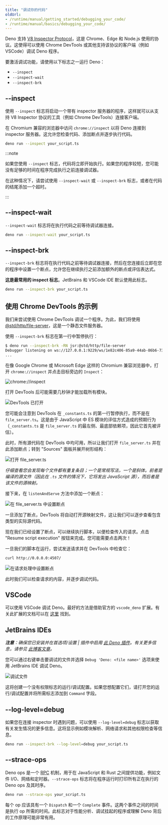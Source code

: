 ```yaml
---
title: "调试你的代码"
oldUrl:
- /runtime/manual/getting_started/debugging_your_code/
- /runtime/manual/basics/debugging_your_code/
---
```


Deno 支持 [V8 Inspector Protocol](https://v8.dev/docs/inspector)，这是 Chrome、Edge 和 Node.js 使用的协议。这使得可以使用 Chrome DevTools 或其他支持该协议的客户端（例如 VSCode）调试 Deno 程序。

要激活调试功能，请使用以下标志之一运行 Deno：

- `--inspect`
- `--inspect-wait`
- `--inspect-brk`

## --inspect

使用 `--inspect` 标志将启动一个带有 inspector 服务器的程序，这样就可以从支持 V8 Inspector 协议的工具（例如 Chrome DevTools）连接客户端。

在 Chromium 兼容的浏览器中访问 `chrome://inspect` 以将 Deno 连接到 inspector 服务器。这允许您检查代码、添加断点并逐步执行代码。

```sh
deno run --inspect your_script.ts
```

:::note

如果您使用 `--inspect` 标志，代码将立即开始执行。如果您的程序较短，您可能没有足够的时间在程序完成执行之前连接调试器。

在这种情况下，请尝试使用 `--inspect-wait` 或 `--inspect-brk` 标志，或者在代码的结尾添加一个超时。

:::

## --inspect-wait

`--inspect-wait` 标志将在执行代码之前等待调试器连接。

```sh
deno run --inspect-wait your_script.ts
```

## --inspect-brk

`--inspect-brk` 标志将在执行代码之前等待调试器连接，然后在您连接后立即在您的程序中设置一个断点，允许您在继续执行之前添加额外的断点或评估表达式。

**这是最常用的 inspect 标志**。JetBrains 和 VSCode IDE 默认使用此标志。

```sh
deno run --inspect-brk your_script.ts
```

## 使用 Chrome DevTools 的示例

我们来尝试使用 Chrome DevTools 调试一个程序。为此，我们将使用 [@std/http/file-server](https://jsr.io/@std/http#file-server)，这是一个静态文件服务器。

使用 `--inspect-brk` 标志在第一行中暂停执行：

```sh
$ deno run --inspect-brk -RN jsr:@std/http/file-server
Debugger listening on ws://127.0.0.1:9229/ws/1e82c406-85a9-44ab-86b6-7341583480b1
...
```

在像 Google Chrome 或 Microsoft Edge 这样的 Chromium 兼容浏览器中，打开 `chrome://inspect` 并点击目标旁边的 `Inspect`：

![chrome://inspect](./images/debugger1.png)

打开 DevTools 后可能需要几秒钟才能加载所有模块。

![DevTools 已打开](./images/debugger2.jpg)

您可能会注意到 DevTools 在 `_constants.ts` 的第一行暂停执行，而不是在 `file_server.ts`。这是由于 JavaScript 中 ES 模块的评估方式造成的预期行为（`_constants.ts` 是 `file_server.ts` 的最左侧、最底部依赖项，因此它首先被评估）。

此时，所有源代码在 DevTools 中均可用，所以让我们打开 `file_server.ts` 并在此添加断点；转到 "Sources" 面板并展开树形结构：

![打开 file_server.ts](./images/debugger3.jpg)

_仔细查看您会发现每个文件都有重复条目；一个是常规写法，一个是斜体。前者是编译的源文件（因此在 `.ts` 文件的情况下，它将发出 JavaScript 源），而后者是该文件的源映射。_

接下来，在 `listenAndServe` 方法中添加一个断点：

![在 file_server.ts 中设置断点](./images/debugger4.jpg)

一旦添加了断点，DevTools 将自动打开源映射文件，这让我们可以逐步查看包含类型的实际源代码。

现在我们已经设置了断点，可以继续执行脚本，以便检查传入的请求。点击 "Resume script execution" 按钮来完成。您可能需要点击两次！

一旦我们的脚本在运行，尝试发送请求并在 DevTools 中检查它：

```sh
curl http://0.0.0.0:4507/
```

![在请求处理中设置断点](./images/debugger5.jpg)

此时我们可以检查请求的内容，并逐步调试代码。

## VSCode

可以使用 VSCode 调试 Deno。最好的方法是借助官方的 `vscode_deno` 扩展。有关此扩展的文档可以在 [这里](/runtime/reference/vscode#using-the-debugger) 找到。

## JetBrains IDEs

_**注意**：确保您已安装并在首选项/设置 | 插件中启用 [此 Deno 插件](https://plugins.jetbrains.com/plugin/14382-deno)。有关更多信息，请参见 [此博客文章](https://blog.jetbrains.com/webstorm/2020/06/deno-support-in-jetbrains-ides/)。_

您可以通过右键单击要调试的文件并选择 `Debug 'Deno: <file name>'` 选项来使用 JetBrains IDE 调试 Deno。

![调试文件](./images/jb-ide-debug.png)

这将创建一个没有权限标志的运行/调试配置。如果您想配置它们，请打开您的运行/调试配置并将所需标志添加到 `Command` 字段。

## --log-level=debug

如果您在连接 inspector 时遇到问题，可以使用 `--log-level=debug` 标志以获取有关发生情况的更多信息。这将显示例如模块解析、网络请求和其他权限检查等信息。

```sh
deno run --inspect-brk --log-level=debug your_script.ts
```

## --strace-ops

Deno ops 是一个 [RPC](https://en.wikipedia.org/wiki/Remote_procedure_call) 机制，用于在 JavaScript 和 Rust 之间提供功能，例如文件 I/O、网络和定时器。`--strace-ops` 标志将在程序运行时打印所有正在执行的 Deno ops 及其时序。

```sh
deno run --strace-ops your_script.ts
```

每个 op 应该具有一个 `Dispatch` 和一个 `Complete` 事件。这两个事件之间的时间是执行 op 所需的时间。此标志对于性能分析、调试挂起的程序或理解 Deno 背后的工作原理可能非常有用。